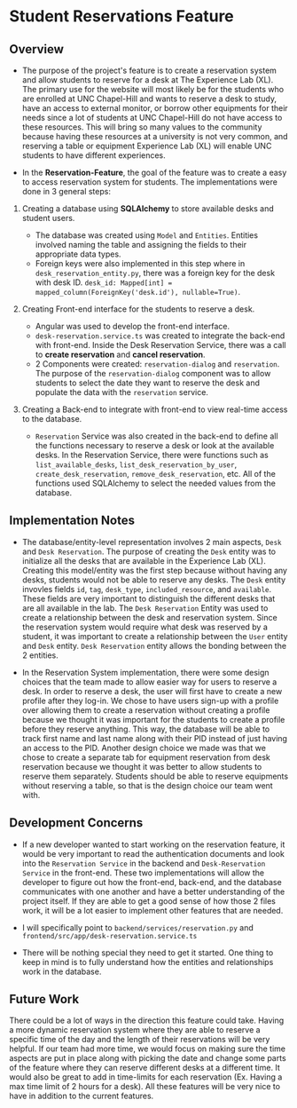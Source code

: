 # Student Reservations Feature

## Overview

- The purpose of the project's feature is to create a reservation system and allow students to reserve for a desk at The Experience Lab (XL). The primary use for the website will most likely be for the students who are enrolled at UNC Chapel-Hill and wants to reserve a desk to study, have an access to external monitor, or borrow other equipments for their needs since a lot of students at UNC Chapel-Hill do not have access to these resources. This will bring so many values to the community because having these resources at a university is not very common, and reserving a table or equipment Experience Lab (XL) will enable UNC students to have different experiences.

- In the **Reservation-Feature**, the goal of the feature was to create a easy to access reservation system for students. The implementations were done in 3 general steps:
1. Creating a database using **SQLAlchemy** to store available desks and student users.
    - The database was created using `Model` and `Entities`. Entities involved naming the table and assigning the fields to their appropriate data types.
    - Foreign keys were also implemented in this step where in `desk_reservation_entity.py`, there was a foreign key for the desk with desk ID. `desk_id: Mapped[int] = mapped_column(ForeignKey('desk.id'), nullable=True)`.

2. Creating Front-end interface for the students to reserve a desk.
    - Angular was used to develop the front-end interface.
    - `desk-reservation.service.ts` was created to integrate the back-end with front-end. Inside the Desk Reservation Service, there was a call to **create reservation** and **cancel reservation**.
    - 2 Components were created: `reservation-dialog` and `reservation`. The purpose of the `reservation-dialog` component was to allow students to select the date they want to reserve the desk and populate the data with the `reservation` service.
3. Creating a Back-end to integrate with front-end to view real-time access to the database.
    - `Reservation` Service was also created in the back-end to define all the functions necessary to reserve a desk or look at the available desks. In the Reservation Service, there were functions such as `list_available_desks`, `list_desk_reservation_by_user`, `create_desk_reservation`, `remove_desk_reservation`, etc. All of the functions used SQLAlchemy to select the needed values from the database.

## Implementation Notes

- The database/entity-level representation involves 2 main aspects, `Desk` and `Desk Reservation`. The purpose of creating the `Desk` entity was to initialize all the desks that are available in the Experience Lab (XL). Creating this model/entity was the first step because without having any desks, students would not be able to reserve any desks. The `Desk` entity invovles fields `id`, `tag`, `desk_type`, `included_resource`, and `available`. These fields are very important to distinguish the different desks that are all available in the lab. The `Desk Reservation` Entity was used to create a relationship between the desk and reservation system. Since the reservation system would require what desk was reserved by a student, it was important to create a relationship between the `User` entity and `Desk` entity. `Desk Reservation` entity allows the bonding between the 2 entities.

- In the Reservation System implementation, there were some design choices that the team made to allow easier way for users to reserve a desk. In order to reserve a desk, the user will first have to create a new profile after they log-in. We chose to have users sign-up with a profile over allowing them to create a reservation without creating a profile because we thought it was important for the students to create a profile before they reserve anything. This way, the database will be able to track first name and last name along with their PID instead of just having an access to the PID. Another design choice we made was that we chose to create a separate tab for equipment reservation from desk reservation because we thought it was better to allow students to reserve them separately. Students should be able to reserve equipments without reserving a table, so that is the design choice our team went with.

## Development Concerns

- If a new developer wanted to start working on the reservation feature, it would be very important to read the authentication documents and look into the `Reservation Service` in the backend and `Desk-Reservation Service` in the front-end. These two implementations will allow the developer to figure out how the front-end, back-end, and the database communicates with one another and have a better understanding of the project itself. If they are able to get a good sense of how those 2 files work, it will be a lot easier to implement other features that are needed.

- I will specifically point to `backend/services/reservation.py` and `frontend/src/app/desk-reservation.service.ts`

- There will be nothing special they need to get it started. One thing to keep in mind is to fully understand how the entities and relationships work in the database.

## Future Work

There could be a lot of ways in the direction this feature could take. Having a more dynamic reservation system where they are able to reserve a specific time of the day and the length of their reservations will be very helpful. If our team had more time, we would focus on making sure the time aspects are put in place along with picking the date and change some parts of the feature where they can reserve different desks at a different time. It would also be great to add in time-limits for each reservation (Ex. Having a max time limit of 2 hours for a desk). All these features will be very nice to have in addition to the current features. 